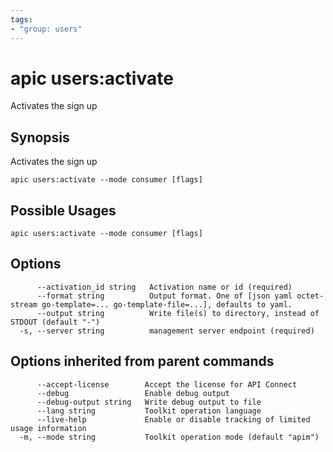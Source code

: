 ```yaml
---
tags:
- "group: users"
---
```

# apic users:activate

Activates the sign up

## Synopsis

Activates the sign up

```
apic users:activate --mode consumer [flags]
```

## Possible Usages

```
apic users:activate --mode consumer [flags]
```

## Options

```
      --activation_id string   Activation name or id (required)
      --format string          Output format. One of [json yaml octet-stream go-template=... go-template-file=...], defaults to yaml.
      --output string          Write file(s) to directory, instead of STDOUT (default "-")
  -s, --server string          management server endpoint (required)
```

## Options inherited from parent commands

```
      --accept-license        Accept the license for API Connect
      --debug                 Enable debug output
      --debug-output string   Write debug output to file
      --lang string           Toolkit operation language
      --live-help             Enable or disable tracking of limited usage information
  -m, --mode string           Toolkit operation mode (default "apim")
```
